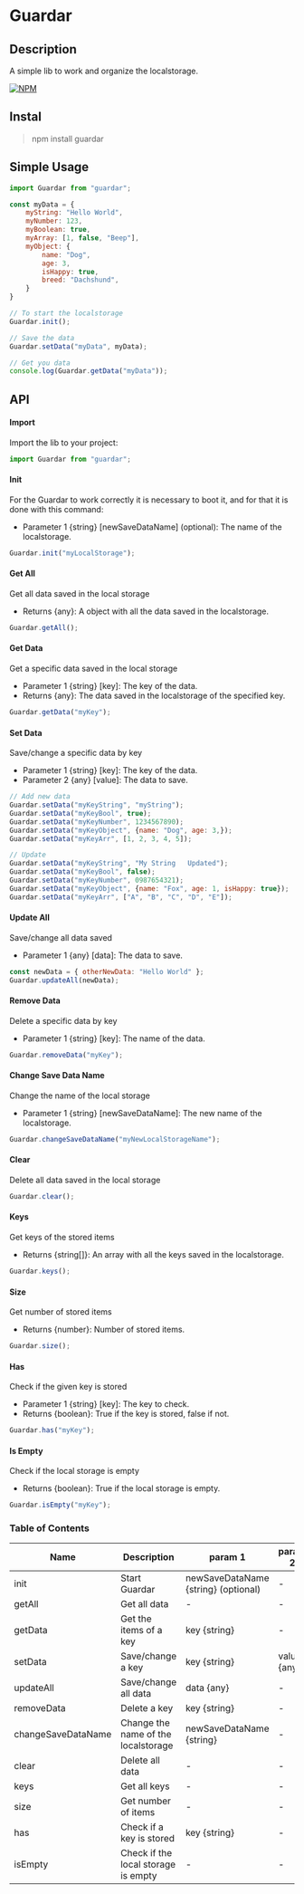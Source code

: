 # Guardar

## Description

A simple lib to work and organize the localstorage.

[![NPM](https://img.shields.io/badge/npm-CB3837?style=for-the-badge&logo=npm&logoColor=white)](https://www.npmjs.com/package/guardar)

## Instal

> npm install guardar

## Simple Usage

```javascript
import Guardar from "guardar";

const myData = {
	myString: "Hello World",
	myNumber: 123,
	myBoolean: true,
	myArray: [1, false, "Beep"],
	myObject: {
		name: "Dog",
		age: 3,
		isHappy: true,
		breed: "Dachshund",
	}
}

// To start the localstorage
Guardar.init();

// Save the data
Guardar.setData("myData", myData);

// Get you data
console.log(Guardar.getData("myData"));

```

## API
#### Import

Import the lib to your project:

```javascript
import Guardar from "guardar";
```

#### Init

For the Guardar to work correctly it is necessary to boot it, and for that it is done with this command:

- Parameter 1 {string} [newSaveDataName] (optional): The name of the localstorage.

```javascript
Guardar.init("myLocalStorage");
```

#### Get All

Get all data saved in the local storage

- Returns {any}: A object with all the data saved in the localstorage.

```javascript
Guardar.getAll();
```

#### Get Data

Get a specific data saved in the local storage

 - Parameter 1 {string} [key]: The key of the data.
 - Returns {any}: The data saved in the localstorage of the specified key.

```javascript
Guardar.getData("myKey");
```

#### Set Data

Save/change a specific data by key

 - Parameter 1 {string} [key]: The key of the data.
 - Parameter 2 {any} [value]: The data to save.

```javascript
// Add new data
Guardar.setData("myKeyString", "myString");
Guardar.setData("myKeyBool", true);
Guardar.setData("myKeyNumber", 1234567890);
Guardar.setData("myKeyObject", {name: "Dog", age: 3,});
Guardar.setData("myKeyArr", [1, 2, 3, 4, 5]);

// Update
Guardar.setData("myKeyString", "My String	Updated");
Guardar.setData("myKeyBool", false);
Guardar.setData("myKeyNumber", 0987654321);
Guardar.setData("myKeyObject", {name: "Fox", age: 1, isHappy: true});
Guardar.setData("myKeyArr", ["A", "B", "C", "D", "E"]);
```

#### Update All

Save/change all data saved

- Parameter 1 {any} [data]: The data to save.

```javascript
const newData = { otherNewData: "Hello World" };
Guardar.updateAll(newData);
```

#### Remove Data

Delete a specific data by key

- Parameter 1 {string} [key]: The name of the data.

```javascript
Guardar.removeData("myKey");
```

#### Change Save Data Name

Change the name of the local storage

- Parameter 1 {string} [newSaveDataName]: The new name of the localstorage.

```javascript
Guardar.changeSaveDataName("myNewLocalStorageName");
```

#### Clear

Delete all data saved in the local storage

```javascript
Guardar.clear();
```

#### Keys

Get keys of the stored items

- Returns {string[]}: An array with all the keys saved in the localstorage.

```javascript
Guardar.keys();
```

#### Size

Get number of stored items

- Returns {number}: Number of stored items.

```javascript
Guardar.size();
```

#### Has

Check if the given key is stored

 - Parameter 1 {string} [key]: The key to check.
 - Returns {boolean}: True if the key is stored, false if not.

```javascript
Guardar.has("myKey");
```

#### Is Empty

Check if the local storage is empty

 - Returns {boolean}: True if the local storage is empty.

```javascript
Guardar.isEmpty("myKey");
```

### Table of Contents

| Name               | Description                         | param 1                             | param 2     | return   |
| ------------------ | ----------------------------------- | ----------------------------------- | ----------- | -------- |
| init               | Start Guardar                       | newSaveDataName {string} (optional) | -           | -        |
| getAll             | Get all data                        | -                                   | -           | any      |
| getData            | Get the items of a key              | key {string}                        | -           | any      |
| setData            | Save/change a key                   | key {string}                        | value {any} | -        |
| updateAll          | Save/change all data                | data {any}                          | -           | -        |
| removeData         | Delete a key                        | key  {string}                       | -           | -        |
| changeSaveDataName | Change the name of the localstorage | newSaveDataName {string}            | -           |
| clear              | Delete all data                     | -                                   | -           | -        |
| keys               | Get all keys                        | -                                   | -           | string[] |
| size               | Get number of items                 | -                                   | -           | number   |
| has                | Check if a key is stored            | key {string}                        | -           | boolean  |
| isEmpty            | Check if the local storage is empty | -                                   | -           | boolean  |
